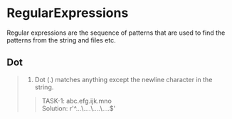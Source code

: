 # RegularExpressions
Regular expressions are the sequence of patterns that are used to find the patterns from the string and files etc. 

## Dot
>1. Dot (.) matches anything except the newline character in the string.</br>
>>TASK-1: abc.efg.ijk.mno</br>
>> Solution: r'^...\\....\\....\\....$'
